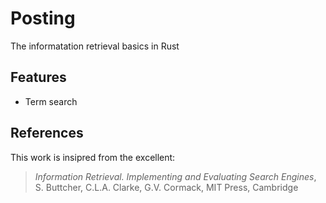# Posting 
The informatation retrieval basics in Rust

## Features
- Term search

## References
This work is insipred from the excellent:
> _Information Retrieval. Implementing and Evaluating Search Engines_, S.
> Buttcher, C.L.A. Clarke, G.V. Cormack, MIT Press, Cambridge
